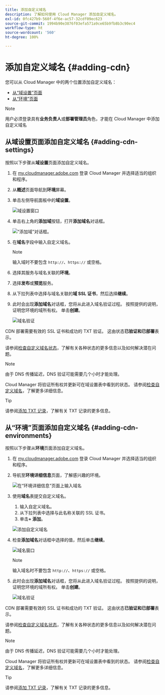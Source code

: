 ```yaml
---
title: 添加自定义域名
description: 了解如何使用 Cloud Manager 添加自定义域名。
exl-id: 0fc427b9-560f-4f6e-ac57-32cdf09ec623
source-git-commit: 1994b90e3876f03efa571a9ce65b9fb8b3c90ec4
workflow-type: ht
source-wordcount: '560'
ht-degree: 100%

---
```


# 添加自定义域名 {#adding-cdn}

您可以从 Cloud Manager 中的两个位置添加自定义域名：

* [从“域设置”页面](#adding-cdn-settings)
* [从“环境”页面](#adding-cdn-environments)

>[!NOTE]
>
>用户必须登录具有&#x200B;**业务负责人**&#x200B;或&#x200B;**部署管理员**&#x200B;角色，才能在 Cloud Manager 中添加自定义域名

## 从域设置页面添加自定义域名 {#adding-cdn-settings}

按照以下步骤从&#x200B;**域设置**&#x200B;页面添加自定义域名。

1. 在 [my.cloudmanager.adobe.com](https://my.cloudmanager.adobe.com/) 登录 Cloud Manager 并选择适当的组织和程序。

1. 从&#x200B;**概述**&#x200B;页面导航到&#x200B;**环境**&#x200B;屏幕。

1. 单击左侧导航面板中的&#x200B;**域设置**。

   ![域设置窗口](/help/implementing/cloud-manager/assets/cdn/cdn-create.png)

1. 单击右上角的&#x200B;**添加域**&#x200B;按钮，打开&#x200B;**添加域名**&#x200B;对话框。

   ![“添加域”对话框](/help/implementing/cloud-manager/assets/cdn/add-cdn1.png)。

1. 在&#x200B;**域名**&#x200B;字段中输入自定义域名。

   >[!NOTE]
   >
   >输入域时不要包含 `http://`、`https://` 或空格。

1. 选择其服务与域名关联的&#x200B;**环境**。

1. 选择&#x200B;**发布**&#x200B;或&#x200B;**预览**&#x200B;服务。

1. 从下拉列表中选择与域名关联的&#x200B;**域 SSL 证书**，然后选择&#x200B;**继续**。

1. 此时会出现&#x200B;**添加域名**&#x200B;对话框，您将从此进入域名验证过程。 按照提供的说明，证明您环境的域所有权。 单击&#x200B;**创建**。

   ![域名验证](/help/implementing/cloud-manager/assets/cdn/cdn-create6.png)

CDN 部署需要有效的 SSL 证书和成功的 TXT 验证。 这由状态&#x200B;**已验证和已部署**&#x200B;表示。

请参阅[检查自定义域名状态](/help/implementing/cloud-manager/custom-domain-names/check-domain-name-status.md)，了解有关各种状态的更多信息以及如何解决潜在问题。

>[!NOTE]
>
>由于 DNS 传播延迟，DNS 验证可能需要几个小时才能处理。
>
>Cloud Manager 将验证所有权并更新可在域设置表中看到的状态。 请参阅[检查自定义域名](/help/implementing/cloud-manager/custom-domain-names/check-domain-name-status.md)，了解更多详细信息。

>[!TIP]
>
>请参阅[添加 TXT 记录](/help/implementing/cloud-manager/custom-domain-names/add-text-record.md)，了解有关 TXT 记录的更多信息。

## 从“环境”页面添加自定义域名 {#adding-cdn-environments}

按照以下步骤从&#x200B;**环境**&#x200B;页面添加自定义域名。

1. 在 [my.cloudmanager.adobe.com](https://my.cloudmanager.adobe.com/) 登录 Cloud Manager 并选择适当的组织和程序。

1. 导航至&#x200B;**环境详细信息**&#x200B;页面，了解感兴趣的环境。

   ![在“环境详细信息”页面上输入域名](/help/implementing/cloud-manager/assets/cdn/cdn-create4.png)

1. 使用&#x200B;**域名**&#x200B;表提交自定义域名。

   1. 输入自定义域名。
   1. 从下拉列表中选择与此名称关联的 SSL 证书。
   1. 单击&#x200B;**+ 添加**。

   ![添加自定义域名](/help/implementing/cloud-manager/assets/cdn/cdn-create3.png)

1. 检查&#x200B;**添加域名**&#x200B;对话框中选择的值，然后单击&#x200B;**继续**。

   ![域名窗口](/help/implementing/cloud-manager/assets/cdn/cdn-create5.png)

   >[!NOTE]
   >
   >输入域名时不要包含 `http://`、`https://` 或空格。

1. 此时会出现&#x200B;**添加域名**&#x200B;对话框，您将从此进入域名验证过程。 按照提供的说明，证明您环境的域所有权。 单击&#x200B;**创建**。

   ![域名验证](/help/implementing/cloud-manager/assets/cdn/cdn-create6.png)

CDN 部署需要有效的 SSL 证书和成功的 TXT 验证。 这由状态&#x200B;**已验证和已部署**&#x200B;表示。

请参阅[检查自定义域名状态](/help/implementing/cloud-manager/custom-domain-names/check-domain-name-status.md)，了解有关各种状态的更多信息以及如何解决潜在问题。

>[!NOTE]
>
>由于 DNS 传播延迟，DNS 验证可能需要几个小时才能处理。
>
>Cloud Manager 将验证所有权并更新可在域设置表中看到的状态。 请参阅[检查自定义域名](/help/implementing/cloud-manager/custom-domain-names/check-domain-name-status.md)，了解更多详细信息。

>[!TIP]
>
>请参阅[添加 TXT 记录](/help/implementing/cloud-manager/custom-domain-names/add-text-record.md)，了解有关 TXT 记录的更多信息。
